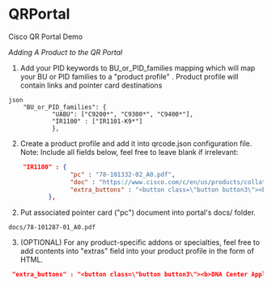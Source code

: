 # QRPortal
Cisco QR Portal Demo

*Adding A Product to the QR Portal*

1. Add your PID keywords to BU_or_PID_families mapping which will map your BU or PID families to a "product profile" .  Product profile will contain links and pointer card destinations

```
json
    "BU_or_PID_families": {
            "UABU": ["C9200*", "C9300*", "C9400*"],
            "IR1100" : ["IR1101-K9*"]
            },

```
  
2. Create a product profile and add it into qrcode.json configuration file. Note: Include all fields below, feel free to leave blank if irrelevant:

```json
	"IR1100" : {
                 "pc" : "78-101332-02_A0.pdf",
                 "doc" : "https://www.cisco.com/c/en/us/products/collateral/routers/1101-industrial-integrated-services-router/datasheet-c78-741709.html",
                 "extra_buttons" : "<button class=\"button button3\"><b>DNA Center Application<br></b></button>"
		   },
```

2. Put associated pointer card ("pc") document into portal's docs/ folder.

```
docs/78-101287-01_A0.pdf
```

3. (OPTIONAL) For any product-specific addons or specialties, feel free to add contents into "extras" field into your product profile in the form of HTML.  

```json
 "extra_buttons" : "<button class=\"button button3\"><b>DNA Center Application<br></b></button>"
```
